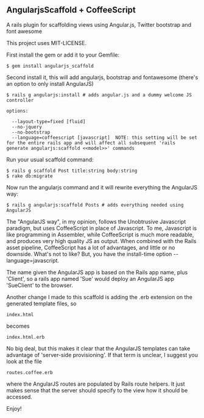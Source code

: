 ## AngularjsScaffold + CoffeeScript

A rails plugin for scaffolding views using Angular.js, Twitter bootstrap
and font awesome

This project uses MIT-LICENSE.

First install the gem or add it to your Gemfile:

    $ gem install angularjs_scaffold

Second install it, this will add angularjs, bootstrap and fontawesome (there's an option to only install AngularJS)

    $ rails g angularjs:install # adds angular.js and a dummy welcome JS controller

    options:  

      --layout-type=fixed [fluid]
      --no-jquery
      --no-bootstrap
      --language=coffeescript [javascript]  NOTE: this setting will be set for the entire rails app and will affect all subsequent 'rails generate angularjs:scaffold <<model>>' commands

Run your usual scaffold command:

    $ rails g scaffold Post title:string body:string
    $ rake db:migrate

Now run the angularjs command and it will rewrite everything the AngularJS way:

    $ rails g angularjs:scaffold Posts # adds everything needed using AngularJS

The "AngularJS way", in my opinion, follows the Unobtrusive Javascript paradigm, but uses CoffeeScript in place of Javascript.  To me, Javascript is like programming in Assembler, while CoffeeScript is much more readable, and produces very high quality JS as output.  When combined with the Rails asset pipeline, CoffeeScript has a lot of advantages, and little or no downside.  What's not to like?  But, you have the install-time option --language=javascript.

The name given the AngularJS app is based on the Rails app name, plus 'Client', so a rails app named 'Sue' would deploy an AngularJS app 'SueClient' to the browser.  

Another change I made to this scaffold is adding the .erb extension on the generated template files, so 

    index.html 

becomes 

    index.html.erb

No big deal, but this makes it clear that the AngularJS templates can take advantage of 'server-side provisioning'.  If that term is unclear, I suggest you look at the file 

    routes.coffee.erb

where the AngularJS routes are populated by Rails route helpers.  It just makes sense that the server should specify to the view how it should be accessed.

Enjoy!
